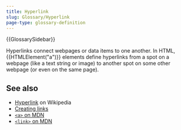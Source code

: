 ```yaml
---
title: Hyperlink
slug: Glossary/Hyperlink
page-type: glossary-definition
---
```


{{GlossarySidebar}}

Hyperlinks connect webpages or data items to one another. In HTML, {{HTMLElement("a")}} elements define hyperlinks from a spot on a webpage (like a text string or image) to another spot on some other webpage (or even on the same page).

## See also

- [Hyperlink](https://en.wikipedia.org/wiki/Hyperlink) on Wikipedia
- [Creating links](/en-US/docs/Learn_web_development/Core/Structuring_content/Creating_links)
- [`<a>` on MDN](/en-US/docs/Web/HTML/Reference/Elements/a)
- [`<link>` on MDN](/en-US/docs/Web/HTML/Reference/Elements/link)
